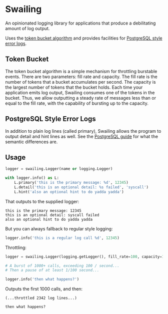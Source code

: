 Swailing
====

An opinionated logging library for applications that produce a
debilitating amount of log output.

Uses the
[token bucket algorithm](https://en.wikipedia.org/wiki/Token_bucket)
and provides facilities for
[PostgreSQL style error logs](http://www.postgresql.org/docs/9.4/static/error-style-guide.html).


Token Bucket
----

The token bucket algorithm is a simple mechanism for throttling
burstable events. There are two parameters: fill rate and
capacity. The fill rate is the number of tokens that a bucket
accumulates per second. The capacity is the largest number of tokens
that the bucket holds. Each time your application emits log output,
Swailing consumes one of the tokens in the bucket. Thus, we allow
outputting a steady rate of messages less than or equal to the fill
rate, with the capability of bursting up to the capacity.


PostgreSQL Style Error Logs
----

In addition to plain log lines (called primary), Swailing allows the
program to output detail and hint lines as well. See the
[PostgreSQL guide](http://www.postgresql.org/docs/9.4/static/error-style-guide.html)
for what the semantic differences are.


Usage
----

```python
logger = swailing.Logger(name or logging.Logger)

with logger.info() as L:
    L.primary('this is the primary message: %d', 12345)
    L.detail('this is an optional detail: %s failed', 'syscall')
    L.hint('also an optional hint to do yadda yadda')
```

That outputs to the supplied logger:

```
this is the primary message: 12345
this is an optional detail: syscall failed
also an optional hint to do yadda yadda
```

But you can always fallback to regular style logging:

```python
logger.info('this is a regular log call %d', 12345)
```

Throttling:

```python
logger = swailing.Logger(logging.getLogger(), fill_rate=100, capacity=1000)

# A burst of 1000+ calls, exceeding 100 / second...
# Then a pause of at least 1/100 second...

logger.info('then what happens?')
```

Outputs the first 1000 calls, and then:

```
(...throttled 2342 log lines...)

then what happens?
```
